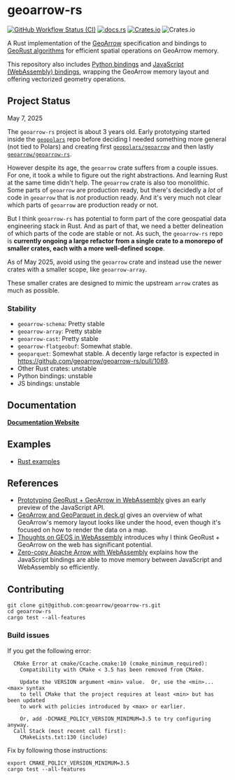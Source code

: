 # geoarrow-rs

[![GitHub Workflow Status (CI)](https://img.shields.io/github/actions/workflow/status/geoarrow/geoarrow-rs/ci.yml?branch=main)](https://github.com/geoarrow/geoarrow-rs/actions/workflows/ci.yml)
[![docs.rs](https://img.shields.io/docsrs/geoarrow?label=docs.rs)](https://docs.rs/geoarrow/latest/geoarrow/)
[![Crates.io](https://img.shields.io/crates/v/geoarrow)](https://crates.io/crates/geoarrow)
![Crates.io](https://img.shields.io/crates/l/geoarrow)

A Rust implementation of the [GeoArrow](https://github.com/geoarrow/geoarrow) specification and bindings to [GeoRust algorithms](https://github.com/georust/geo) for efficient spatial operations on GeoArrow memory.

This repository also includes [Python bindings](https://github.com/geoarrow/geoarrow-rs/blob/main/python/README.md) and [JavaScript (WebAssembly) bindings](https://github.com/geoarrow/geoarrow-rs/blob/main/js/README.md), wrapping the GeoArrow memory layout and offering vectorized geometry operations.

## Project Status

May 7, 2025

The `geoarrow-rs` project is about 3 years old. Early prototyping started inside the [`geopolars`](https://github.com/geopolars/geopolars) repo before deciding I needed something more general (not tied to Polars) and creating first [`geopolars/geoarrow`](https://github.com/geopolars/geoarrow) and then lastly [`geoarrow/geoarrow-rs`](https://github.com/geoarrow/geoarrow-rs).

However despite its age, the `geoarrow` crate suffers from a couple issues. For one, it took a while to figure out the right abstractions. And learning Rust at the same time didn't help. The `geoarrow` crate is also too monolithic. Some parts of `geoarrow` are production ready, but there's decidedly a _lot_ of code in `geoarrow` that is _not_ production ready. And it's very much not clear which parts of `geoarrow` are production ready or not.

But I think `geoarrow-rs` has potential to form part of the core geospatial data engineering stack in Rust. And as part of that, we need a better delineation of which parts of the code are stable or not. As such, the `geoarrow-rs` repo is **currently ongoing a large refactor from a single crate to a monorepo of smaller crates, each with a more well-defined scope**.

As of May 2025, avoid using the `geoarrow` crate and instead use the newer crates with a smaller scope, like `geoarrow-array`.

These smaller crates are designed to mimic the upstream `arrow` crates as much as possible.

### Stability

- `geoarrow-schema`: Pretty stable
- `geoarrow-array`: Pretty stable
- `geoarrow-cast`: Pretty stable
- `geoarrow-flatgeobuf`: Somewhat stable.
- `geoparquet`: Somewhat stable. A decently large refactor is expected in <https://github.com/geoarrow/geoarrow-rs/pull/1089>.
- Other Rust crates: unstable
- Python bindings: unstable
- JS bindings: unstable

## Documentation

[**Documentation Website**](https://geoarrow.org/geoarrow-rs/)

<!--
- [Use from Rust](https://docs.rs/geoarrow/latest/geoarrow/)
- [Use from Python](https://geoarrow.org/geoarrow-rs/python)
- [Use from JavaScript](https://geoarrow.org/geoarrow-rs/js)
- [Create your own Rust-JavaScript library with `wasm-bindgen`](https://docs.rs/geoarrow-wasm/latest/geoarrow_wasm/) -->
<!-- - [Create your own Rust-Python library with `pyo3-geoarrow`](https://docs.rs/geoarrow-wasm/latest/geoarrow_wasm/) -->

## Examples

- [Rust examples](rust/geoarrow/examples/README.md)

## References

- [Prototyping GeoRust + GeoArrow in WebAssembly](https://observablehq.com/@kylebarron/prototyping-georust-geoarrow-in-webassembly) gives an early preview of the JavaScript API.
- [GeoArrow and GeoParquet in deck.gl](https://observablehq.com/@kylebarron/geoarrow-and-geoparquet-in-deck-gl) gives an overview of what GeoArrow's memory layout looks like under the hood, even though it's focused on how to render the data on a map.
- [Thoughts on GEOS in WebAssembly](https://kylebarron.dev/blog/geos-wasm) introduces why I think GeoRust + GeoArrow on the web has significant potential.
- [Zero-copy Apache Arrow with WebAssembly](https://observablehq.com/@kylebarron/zero-copy-apache-arrow-with-webassembly) explains how the JavaScript bindings are able to move memory between JavaScript and WebAssembly so efficiently.

## Contributing

```shell
git clone git@github.com:geoarrow/geoarrow-rs.git
cd geoarrow-rs
cargo test --all-features
```

### Build issues

If you get the following error:

```text
  CMake Error at cmake/Ccache.cmake:10 (cmake_minimum_required):
    Compatibility with CMake < 3.5 has been removed from CMake.

    Update the VERSION argument <min> value.  Or, use the <min>...<max> syntax
    to tell CMake that the project requires at least <min> but has been updated
    to work with policies introduced by <max> or earlier.

    Or, add -DCMAKE_POLICY_VERSION_MINIMUM=3.5 to try configuring anyway.
  Call Stack (most recent call first):
    CMakeLists.txt:130 (include)
```

Fix by following those instructions:

```shell
export CMAKE_POLICY_VERSION_MINIMUM=3.5
cargo test --all-features
```
